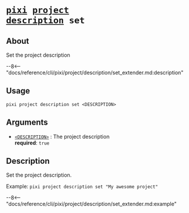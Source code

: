 <!--- This file is autogenerated. Do not edit manually! -->
# <code>[pixi](../../../pixi.md) [project](../../project.md) [description](../description.md) set</code>

## About
Set the project description

--8<-- "docs/reference/cli/pixi/project/description/set_extender.md:description"

## Usage
```
pixi project description set <DESCRIPTION>
```

## Arguments
- <a id="arg-<DESCRIPTION>" href="#arg-<DESCRIPTION>">`<DESCRIPTION>`</a>
:  The project description
<br>**required**: `true`

## Description
Set the project description.

Example: `pixi project description set "My awesome project"`


--8<-- "docs/reference/cli/pixi/project/description/set_extender.md:example"
